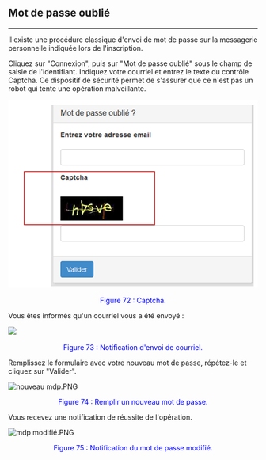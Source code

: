 ## Mot de passe oublié
---


Il existe une procédure classique d'envoi de mot de passe sur la messagerie personnelle indiquée lors de l'inscription.

Cliquez sur "Connexion", puis sur "Mot de passe oublié" sous le champ de saisie de l'identifiant. Indiquez votre courriel et entrez le texte du contrôle Captcha. Ce dispositif de sécurité permet de s'assurer que ce n'est pas un robot qui tente une opération malveillante.

![](images/fig72.png)

<p style="text-align: center; color: blue">Figure 72 : Captcha.</p>

Vous êtes informés qu'un courriel vous a été envoyé :

![](http://www.claroline.net/uploads/custom/images/2700.jpg)

<p style="text-align: center; color: blue">Figure 73 : Notification d'envoi de courriel.</p>

Remplissez le formulaire avec votre nouveau mot de passe, répétez-le et cliquez sur "Valider".

![nouveau mdp.PNG](http://www.claroline.net/uploads/custom/images/1520.png)

<p style="text-align: center; color: blue">Figure 74 : Remplir un nouveau mot de passe.</p>

Vous recevez une notification de réussite de l'opération.

![mdp modifié.PNG](http://www.claroline.net/uploads/custom/images/1521.png)

<p style="text-align: center; color: blue">Figure 75 : Notification du mot de passe modifié.</p>

